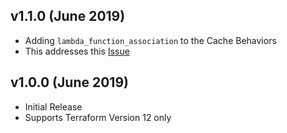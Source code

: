 ## v1.1.0 (June 2019)
* Adding `lambda_function_association` to the Cache Behaviors
* This addresses this [Issue](https://github.com/jmgreg31/terraform-aws-cloudfront/issues/3)

## v1.0.0 (June 2019)
* Initial Release
* Supports Terraform Version 12 only